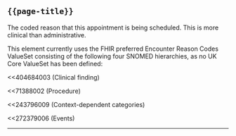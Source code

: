 ## <code>{{page-title}}</code>

The coded reason that this appointment is being scheduled. This is more clinical than administrative.

This element currently uses the FHIR preferred Encounter Reason Codes ValueSet consisting of the following four SNOMED hierarchies, as no UK Core ValueSet has been defined:

<<404684003 (Clinical finding)

<<71388002 (Procedure)

<<243796009 (Context-dependent categories)

<<272379006 (Events)

---
